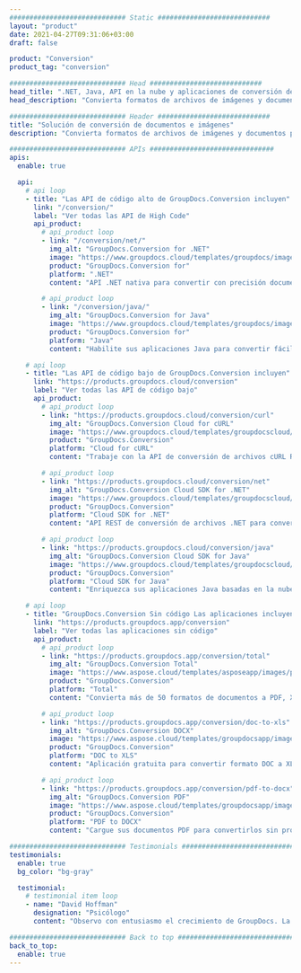 ```yaml
---
############################# Static ############################
layout: "product"
date: 2021-04-27T09:31:06+03:00
draft: false

product: "Conversion"
product_tag: "conversion"

############################# Head ############################
head_title: ".NET, Java, API en la nube y aplicaciones de conversión de documentos de GroupDocs"
head_description: "Convierta formatos de archivos de imágenes y documentos populares en cualquier plataforma con aplicaciones y soluciones basadas en API."

############################# Header ############################
title: "Solución de conversión de documentos e imágenes"
description: "Convierta formatos de archivos de imágenes y documentos populares en cualquier plataforma con aplicaciones y soluciones basadas en API."

############################# APIs ###############################
apis:
  enable: true

  api:
    # api loop
    - title: "Las API de código alto de GroupDocs.Conversion incluyen"
      link: "/conversion/"
      label: "Ver todas las API de High Code"
      api_product:
        # api_product loop
        - link: "/conversion/net/"
          img_alt: "GroupDocs.Conversion for .NET"
          image: "https://www.groupdocs.cloud/templates/groupdocs/images/product-logos/groupdocs-conversion-net.png"
          product: "GroupDocs.Conversion for"
          platform: ".NET"
          content: "API .NET nativa para convertir con precisión documentos y formatos de archivo de imagen en cualquier tipo de aplicación .NET. Admite agregar marcas de agua de imagen durante la conversión."

        # api_product loop
        - link: "/conversion/java/"
          img_alt: "GroupDocs.Conversion for Java"
          image: "https://www.groupdocs.cloud/templates/groupdocs/images/product-logos/groupdocs-conversion-java.png"
          product: "GroupDocs.Conversion for"
          platform: "Java"
          content: "Habilite sus aplicaciones Java para convertir fácilmente entre todos los formatos de documentos estándar de la industria, incluidos Microsoft Office, PDF, HTML, imágenes y muchos otros."

    # api loop
    - title: "Las API de código bajo de GroupDocs.Conversion incluyen"
      link: "https://products.groupdocs.cloud/conversion"
      label: "Ver todas las API de código bajo"
      api_product:
        # api_product loop
        - link: "https://products.groupdocs.cloud/conversion/curl"
          img_alt: "GroupDocs.Conversion Cloud for cURL"
          image: "https://www.groupdocs.cloud/templates/groupdocscloud/images/sdk/272x272/groupdocs_conversion-for-curl.png"
          product: "GroupDocs.Conversion"
          platform: "Cloud for cURL"
          content: "Trabaje con la API de conversión de archivos cURL RESTful para convertir fácilmente Microsoft Office, PDF, correo electrónico, proyecto, HTML y otros formatos de archivo comunes en sus aplicaciones."

        # api_product loop
        - link: "https://products.groupdocs.cloud/conversion/net"
          img_alt: "GroupDocs.Conversion Cloud SDK for .NET"
          image: "https://www.groupdocs.cloud/templates/groupdocscloud/images/sdk/272x272/groupdocs_conversion-for-net.png"
          product: "GroupDocs.Conversion"
          platform: "Cloud SDK for .NET"
          content: "API REST de conversión de archivos .NET para convertir fácilmente Microsoft Office, PDF, correo electrónico, proyecto, HTML y otros formatos de archivo comunes en cualquier plataforma que utilice Cloud SDK."

        # api_product loop
        - link: "https://products.groupdocs.cloud/conversion/java"
          img_alt: "GroupDocs.Conversion Cloud SDK for Java"
          image: "https://www.groupdocs.cloud/templates/groupdocscloud/images/sdk/272x272/groupdocs_conversion-for-java.png"
          product: "GroupDocs.Conversion"
          platform: "Cloud SDK for Java"
          content: "Enriquezca sus aplicaciones Java basadas en la nube con funciones avanzadas de conversión de documentos en cualquier plataforma capaz de llamar a las API REST."

    # api loop
    - title: "GroupDocs.Conversion Sin código Las aplicaciones incluyen"
      link: "https://products.groupdocs.app/conversion"
      label: "Ver todas las aplicaciones sin código"
      api_product:
        # api_product loop
        - link: "https://products.groupdocs.app/conversion/total"
          img_alt: "GroupDocs.Conversion Total"
          image: "https://www.aspose.cloud/templates/asposeapp/images/products/logo/aspose_conversion-app.png"
          product: "GroupDocs.Conversion"
          platform: "Total"
          content: "Convierta más de 50 formatos de documentos a PDF, XLSX, DOCX, XPS, HTML y más."

        # api_product loop
        - link: "https://products.groupdocs.app/conversion/doc-to-xls"
          img_alt: "GroupDocs.Conversion DOCX"
          image: "https://www.aspose.cloud/templates/groupdocsapp/images/products/logo/groupdocs_words-app.png"
          product: "GroupDocs.Conversion"
          platform: "DOC to XLS"
          content: "Aplicación gratuita para convertir formato DOC a XLS desde cualquier navegador web."

        # api_product loop
        - link: "https://products.groupdocs.app/conversion/pdf-to-docx"
          img_alt: "GroupDocs.Conversion PDF"
          image: "https://www.aspose.cloud/templates/groupdocsapp/images/products/logo/groupdocs_pdf-app.png"
          product: "GroupDocs.Conversion"
          platform: "PDF to DOCX"
          content: "Cargue sus documentos PDF para convertirlos sin problemas al formato Word (DOCX)."

############################# Testimonials ###############################
testimonials:
  enable: true
  bg_color: "bg-gray"

  testimonial:
    # testimonial item loop
    - name: "David Hoffman"
      designation: "Psicólogo"
      content: "Observo con entusiasmo el crecimiento de GroupDocs. La capacidad de respuesta de todo su equipo me ha ayudado mucho, cuando hablo con alguien en GroupDocs puedo garantizar que alguien está escuchando y haciendo que las cosas sucedan."

############################# Back to top ###############################
back_to_top:
  enable: true
---
```

